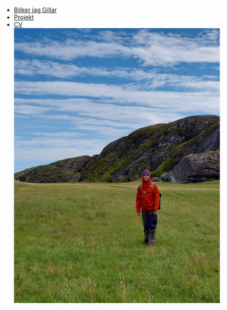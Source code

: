 

- [Böker jag Gillar](https://caspian.rosengren.nu/Books.html)
- [Projekt](https://caspian.rosengren.nu/Projekt.html)
- [CV](https://caspian.rosengren.nu/CV.html)
![test](assets/20250505_143805_20220731_103702.jpg)
